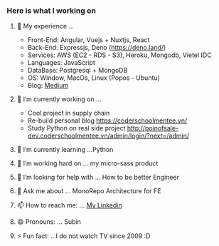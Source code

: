 ### Here is what I working on 

1. 🔭 My experience ...
    - Front-End: Angular, Vuejs + Nuxtjs, React
    - Back-End: Expressjs, Deno (https://deno.land/)
    - Services: AWS (EC2 - RDS - S3), Heroku, Mongodb, Vietel IDC
    - Languages: JavaScript
    - DataBase: Postgresql + MongoDB
    - OS: Window, MacOs, Linux (Popos - Ubuntu)
    - Blog: [Medium](https://medium.com/@transonhoang)
2. 👋 I’m currently working on ...
    - Cool project in supply chain
    - Re-build personal blog https://coderschoolmentee.vn/
    - Study Python on real side project http://poinofsale-dev.coderschoolmentee.vn/admin/login/?next=/admin/
        
3. 🌱 I’m currently learning ...Python
    
4. 👯 I’m working hard on ... my micro-sass product
5. 🤔 I’m looking for help with ... How to be better Engineer
6. 💬 Ask me about ... MonoRepo Architecture for FE
7. 📫 How to reach me: ... [My Linkedin](https://www.linkedin.com/in/hoangtranson/)
8. 😄 Pronouns: ... Subin
9. ⚡ Fun fact: ...I do not watch TV since 2009 :D 


